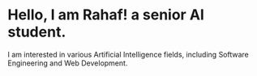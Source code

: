 # Hello, I am Rahaf! a senior AI student.
I am interested in various Artificial Intelligence fields, including Software Engineering and Web Development.
<br>


